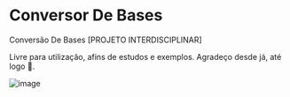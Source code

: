 # Conversor De Bases
Conversão De Bases [PROJETO INTERDISCIPLINAR]

Livre para utilização, afins de estudos e exemplos. Agradeço desde já, até logo 🥳.

![image](https://user-images.githubusercontent.com/127147587/235002004-4f8b321f-2a99-4a14-bdea-b5d1985685aa.png)
